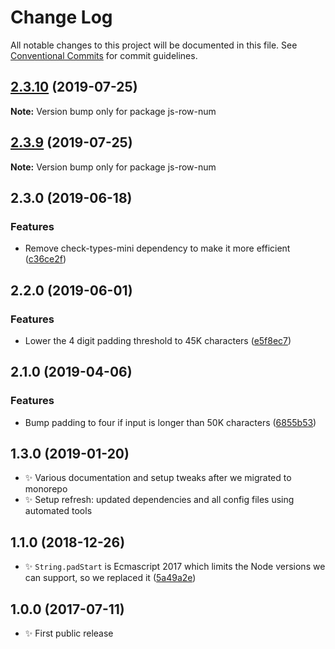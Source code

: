 # Change Log

All notable changes to this project will be documented in this file.
See [Conventional Commits](https://conventionalcommits.org) for commit guidelines.

## [2.3.10](https://gitlab.com/codsen/codsen/compare/js-row-num@2.3.9...js-row-num@2.3.10) (2019-07-25)

**Note:** Version bump only for package js-row-num





## [2.3.9](https://gitlab.com/codsen/codsen/compare/js-row-num@2.3.8...js-row-num@2.3.9) (2019-07-25)

**Note:** Version bump only for package js-row-num

## 2.3.0 (2019-06-18)

### Features

- Remove check-types-mini dependency to make it more efficient ([c36ce2f](https://gitlab.com/codsen/codsen/commit/c36ce2f))

## 2.2.0 (2019-06-01)

### Features

- Lower the 4 digit padding threshold to 45K characters ([e5f8ec7](https://gitlab.com/codsen/codsen/commit/e5f8ec7))

## 2.1.0 (2019-04-06)

### Features

- Bump padding to four if input is longer than 50K characters ([6855b53](https://gitlab.com/codsen/codsen/commit/6855b53))

## 1.3.0 (2019-01-20)

- ✨ Various documentation and setup tweaks after we migrated to monorepo
- ✨ Setup refresh: updated dependencies and all config files using automated tools

## 1.1.0 (2018-12-26)

- ✨ `String.padStart` is Ecmascript 2017 which limits the Node versions we can support, so we replaced it ([5a49a2e](https://gitlab.com/codsen/codsen/tree/master/packages/js-row-num/commits/5a49a2e))

## 1.0.0 (2017-07-11)

- ✨ First public release
